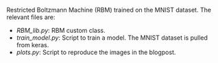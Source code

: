 Restricted Boltzmann Machine (RBM) trained on the MNIST dataset. The relevant files are:

<ul>
<li><i>RBM_lib.py</i>: RBM custom class. </li>
<li><i>train_model.py</i>: Script to train a model. The MNIST dataset is pulled from keras. </li>
<li><i>plots.py</i>: Script to reproduce the images in the blogpost. </li>
</ul>
